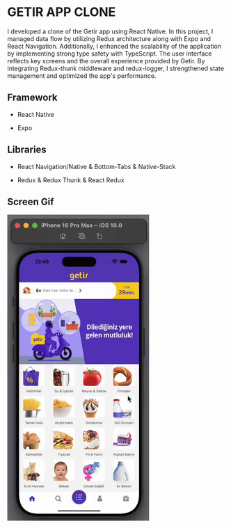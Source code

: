 <h1>GETIR APP CLONE</h1>

I developed a clone of the Getir app using React Native. In this project, I managed data flow by utilizing Redux architecture along with Expo and React Navigation. Additionally, I enhanced the scalability of the application by implementing strong type safety with TypeScript. The user interface reflects key screens and the overall experience provided by Getir. By integrating Redux-thunk middleware and redux-logger, I strengthened state management and optimized the app's performance.

<h2> Framework </h2>

- React Native

- Expo

<h2> Libraries </h2>

- React Navigation/Native & Bottom-Tabs & Native-Stack

- Redux & Redux Thunk & React Redux

<h2> Screen Gif </h2>

![](get.gif)

